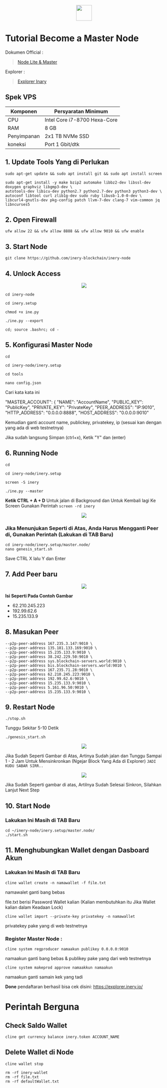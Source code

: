 <p style="font-size:14px" align="right">

</p>

<p align="center">
  <img height="50" height="auto" src="https://user-images.githubusercontent.com/38981255/184088981-3f7376ae-7039-4915-98f5-16c3637ccea3.PNG">
</p>

# Tutorial Become a Master Node

Dokumen Official :
> [Node Lite & Master](https://docs.inery.io/docs/category/lite--master-nodes)

Explorer :
> [Explorer Inary](https://explorer.inery.io/ "Explorer Inary")

## Spek VPS

|  Komponen |  Persyaratan Minimum |
| ------------ | ------------ |
| CPU  | Intel Core i7-8700 Hexa-Core  |
| RAM | 8 GB  |
| Penyimpanan  | 2x1 TB NVMe SSD |
| koneksi | Port 1 Gbit/dtk |

## 1. Update Tools Yang di Perlukan

```
sudo apt-get update && sudo apt install git && sudo apt install screen
```

```
sudo apt-get install -y make bzip2 automake libbz2-dev libssl-dev doxygen graphviz libgmp3-dev \
autotools-dev libicu-dev python2.7 python2.7-dev python3 python3-dev \
autoconf libtool curl zlib1g-dev sudo ruby libusb-1.0-0-dev \
libcurl4-gnutls-dev pkg-config patch llvm-7-dev clang-7 vim-common jq libncurses5
```
## 2. Open Firewall
```
ufw allow 22 && ufw allow 8888 && ufw allow 9010 && ufw enable
```
## 3. Start Node

```
git clone https://github.com/inery-blockchain/inery-node
```

## 4. Unlock Access

<p align="center">
  <img height="auto" height="auto" src="https://user-images.githubusercontent.com/38981255/184288914-bcea524f-d32e-4460-a971-913af8c359a9.PNG">
</p>

```
cd inery-node
```
```
cd inery.setup
```
```
chmod +x ine.py
```
```
./ine.py --export
```
```
cd; source .bashrc; cd -
```
## 5. Konfigurasi Master Node

```
cd
```

```
cd inery-node/inery.setup
```
```
cd tools
```
```
nano config.json
```
Cari kata kata ini

"MASTER_ACCOUNT":
{
    "NAME": "AccountName",
    "PUBLIC_KEY": "PublicKey",
    "PRIVATE_KEY": "PrivateKey",
    "PEER_ADDRESS": "IP:9010",
    "HTTP_ADDRESS": "0.0.0.0:8888",
    "HOST_ADDRESS": "0.0.0.0:9010"

Kemudian ganti account name, publickey, privatekey, ip (sesuai kan dengan yang ada di web testnetnya)

Jika sudah langsung Simpan (ctrl+x), Ketik "Y" dan (enter)

## 6. Running Node

```
cd
```

```
cd inery-node/inery.setup
```
```
screen -S inery
```
```
./ine.py --master
```
**Ketik CTRL + A + D** Untuk jalan di Background dan Untuk Kembali lagi Ke Screen Gunakan Perintah `screen -rd inery`

<p align="center">
  <img height="auto" height="auto" src="https://user-images.githubusercontent.com/38981255/184290965-fd0f6127-d351-4f55-9102-18aa1bbb38c2.PNG">
</p>

### Jika Menunjukan Seperti di Atas, Anda Harus Mengganti Peer di, Gunakan Perintah (Lakukan di TAB Baru)
```
cd inery-node/inery.setup/master.node/
nano genesis_start.sh
```

Save CTRL X lalu Y dan Enter
## 7. Add Peer baru
<p align="center">
  <img height="auto" height="auto" src="https://user-images.githubusercontent.com/38981255/184370626-5b3dc227-3800-4140-a9c0-ce5b0b13e1e1.PNG">
</p>

**Isi Seperti Pada Contoh Gambar**

- 62.210.245.223
- 192.99.62.6
- 15.235.133.9

## 8. Masukan Peer
```
--p2p-peer-address 167.235.3.147:9010 \
--p2p-peer-address 135.181.133.169:9010 \
--p2p-peer-address 15.235.133.9:9010 \
--p2p-peer-address 38.242.229.50:9010 \
--p2p-peer-address sys.blockchain-servers.world:9010 \
--p2p-peer-address bis.blockchain-servers.world:9010 \
--p2p-peer-address 167.235.71.28:9010 \
--p2p-peer-address 62.210.245.223:9010 \
--p2p-peer-address 192.99.62.6:9010 \
--p2p-peer-address 15.235.133.9:9010 \
--p2p-peer-address 5.161.96.50:9010 \
--p2p-peer-address 15.235.133.9:9010 \
```

## 9. Restart Node
```
./stop.sh
```

Tunggu Sekitar 5-10 Detik

```
./genesis_start.sh
```

<p align="center">
  <img height="auto" height="auto" src="https://user-images.githubusercontent.com/38981255/184370620-b73f5269-50ad-47aa-9b03-d55d8718c614.PNG">
</p>

Jika Sudah Seperti Gambar di Atas, Artinya Sudah jalan dan Tunggu Sampai 1 - 2 Jam Untuk Mensinkronkan (Ngejar Block Yang Ada di Explorer) `JADI KUDU SABAR SIRR..`

<p align="center">
  <img height="auto" height="auto" src="https://user-images.githubusercontent.com/38981255/184388159-4b0ebd21-8b4e-4f28-a10f-03b1626db075.PNG">
</p>

Jika Sudah Seperti gambar di atas, Artilnya Sudah Selesai Sinkron, Silahkan Lanjut Next Step

## 10. Start Node
### Lakukan Ini Masih di TAB Baru
```
cd ~/inery-node/inery.setup/master.node/
./start.sh
```
## 11. Menghubungkan Wallet dengan Dasboard Akun

### Lakukan Ini Masih di TAB Baru

```
cline wallet create -n namawallet -f file.txt
```
namawalet ganti bang bebas

file.txt berisi Password Wallet kalian (Kalian membutuhkan itu Jika Wallet kalian dalam Keadaan Lock)
```
cline wallet import --private-key privatekey -n namawallet
```
privatekey pake yang di web testnetnya

### Register Master Node :

```
cline system regproducer namaakun publikey 0.0.0.0:9010
```
namaakun ganti bang bebas & publikey pake yang dari web testnetnya

```
cline system makeprod approve namaakkun namaakun
```
namaakun ganti samain kek yang tadi

**Done** pendaftaran berhasil bisa cek disini: https://explorer.inery.io/

# Perintah Berguna 

## Check Saldo Wallet 
```
cline get currency balance inery.token ACCOUNT_NAME
```
## Delete Wallet di Node
```
cline wallet stop
```
```
rm -rf inery-wallet
rm -rf file.txt
rm -rf defaultWallet.txt
```
